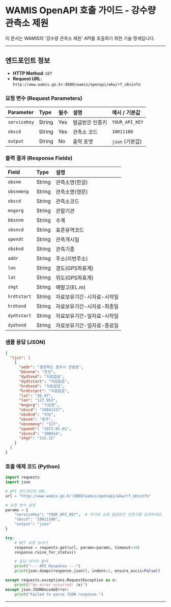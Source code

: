 
# WAMIS OpenAPI 호출 가이드 - 강수량 관측소 제원

이 문서는 WAMIS의 '강수량 관측소 제원' API를 호출하기 위한 기술 명세입니다.

---

## 엔드포인트 정보

- **HTTP Method**: `GET`
- **Request URL**: `http://www.wamis.go.kr:8080/wamis/openapi/wkw/rf_obsinfo`

### 요청 변수 (Request Parameters)

| Parameter  | Type   | 필수 | 설명         | 예시 / 기본값 |
| :--------- | :----- | :--- | :----------- | :------------ |
| `serviceKey` | String | Yes  | 발급받은 인증키 | `YOUR_API_KEY` |
| `obscd`    | String | Yes  | 관측소 코드  | `10011100`    |
| `output`   | String | No   | 출력 포맷    | `json` (기본값) |

### 출력 결과 (Response Fields)

| Field       | Type   | 설명                           |
| :---------- | :----- | :----------------------------- |
| `obsnm`     | String | 관측소명(한글)                 |
| `obsnmeng`  | String | 관측소명(영문)                 |
| `obscd`     | String | 관측소코드                     |
| `mngorg`    | String | 관할기관                       |
| `bbsnnm`    | String | 수계                           |
| `sbsncd`    | String | 표준유역코드                   |
| `opendt`    | String | 관측개시일                     |
| `obsknd`    | String | 관측기종                       |
| `addr`      | String | 주소(지번주소)                 |
| `lon`       | String | 경도(GPS좌표계)                |
| `lat`       | String | 위도(GPS좌표계)                |
| `shgt`      | String | 해발고(EL.m)                   |
| `hrdtstart` | String | 자료보유기간-시자료-시작일     |
| `hrdtend`   | String | 자료보유기간-시자료-최종일     |
| `dydtstart` | String | 자료보유기간-일자료-시작일     |
| `dydtend`   | String | 자료보유기간-일자료-종료일     |

### 샘플 응답 (JSON)

```json
{
  "list": [
    {
      "addr": "충청북도 충주시 안림동",
      "bbsnnm": "한강",
      "dydtend": "자료없음",
      "dydtstart": "자료없음",
      "hrdtend": "자료없음",
      "hrdtstart": "자료없음",
      "lat": "36.97",
      "lon": "127.953",
      "mngorg": "기상청",
      "obscd": "10041127",
      "obsknd": "지상",
      "obsnm": "충주",
      "obsnmeng": "127",
      "opendt": "1972-01-01",
      "sbsncd": "100414",
      "shgt": "115.12"
    }
  ]
}
```

### 호출 예제 코드 (Python)

```python
import requests
import json

# API 엔드포인트 URL
url = "http://www.wamis.go.kr:8080/wamis/openapi/wkw/rf_obsinfo"

# 요청 변수 설정
params = {
    "serviceKey": "YOUR_API_KEY",  # 여기에 실제 발급받은 인증키를 입력하세요.
    "obscd": "10011100",
    "output": "json"
}

try:
    # GET 요청 보내기
    response = requests.get(url, params=params, timeout=10)
    response.raise_for_status()

    # 응답 데이터 출력
    print("--- API Response ---")
    print(json.dumps(response.json(), indent=2, ensure_ascii=False))

except requests.exceptions.RequestException as e:
    print(f"An error occurred: {e}")
except json.JSONDecodeError:
    print("Failed to parse JSON response.")

```

---
